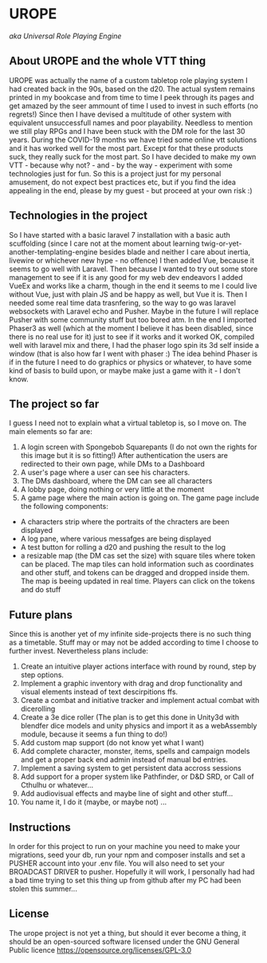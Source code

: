 # UROPE
<i>aka Universal Role Playing Engine</i>

## About UROPE and the whole VTT thing
UROPE was actually the name of a custom tabletop role playing system I had created back in the 90s, based on the d20. The actual system remains printed in my bookcase and from time to time I peek through its pages and get amazed by the seer ammount of time I used to invest in such efforts (no regrets!) Since then I have devised a multitude of other system with equivalent unsuccessfull names and poor playability. Needless to mention we still play RPGs and I have been stuck with the DM role for the last 30 years.
During the COVID-19 months we have tried some online vtt solutions and it has worked well for the most part. Except for that these products suck, they really suck for the most part. So I have decided to make my own VTT - because why not? - and - by the way - experiment with some technologies just for fun. So this is a project just for my personal amusement, do not expect best practices etc, but if you find the idea appealing in the end, please by my guest - but proceed at your own risk :)

## Technologies in the project
So I have started with a basic laravel 7 installation with a basic auth scuffolding (since I care not at the moment about learning twig-or-yet-another-templating-engine besides blade and neither I care about inertia, livewire or whichever new hype - no offence)
I then added Vue, because it seems to go well with Laravel. Then because I wanted to try out some store management to see if it is any good for my web dev endeavors I added VueEx and works like a charm, though in the end it seems to me I could live without Vue, just with plain JS and be happy as well, but Vue it is.
Then I needed some real time data trasnfering, so the way to go was laravel websockets with Laravel echo and Pusher. Maybe in the future I will replace Pusher with some community stuff but too bored atm.
In the end I imported Phaser3 as well (which at the moment I believe it has been disabled, since there is no real use for it) just to see if it works and it worked OK, compiled well with laravel mix and there, I had the phaser logo spin its 3d self inside a window (that is also how far I went with phaser :) The idea behind Phaser is if in the future I need to do graphics or physics or whatever, to have some kind of basis to build upon, or maybe make just a game with it - I don't know.

## The project so far
I guess I need not to explain what a virtual tabletop is, so I move on.
The main elements so far are:
1. A login screen with Spongebob Squarepants (I do not own the rights for this image but it is so fitting!) After authentication the users are redirected to their own page, while DMs to a Dashboard
2. A user's page where a user can see his characters.
3. The DMs dashboard, where the DM can see all characters
4. A lobby page, doing nothing or very little at the moment
5. A game page where the main action is going on. The game page include the following components:
<ul>
    <li> A characters strip where the portraits of the chracters are been displayed</li>
    <li> A log pane, where various messafges are being displayed</li>
    <li> A test button for rolling a d20 and pushing the result to the log</li>
    <li> a resizable map (the DM cas set the size) with square tiles where token can be placed. The map tiles can hold information such as coordinates and other stuff, and tokens can be dragged and dropped inside them. The map is beeing updated in real time. Players can click on the tokens and do stuff</li>
</ul>

## Future plans
Since this is another yet of my infinite side-projects there is no such thing as a timetable. Stuff may or may not be added according to time I choose to further invest. Nevertheless plans include:
1. Create an intuitive player actions interface with round by round, step by step options.
2. Implement a graphic inventory with drag and drop functionality and visual elements instead of text descirpitions ffs.
3. Create a combat and initiative tracker and implement actual combat with dicerolling
4. Create a 3e dice roller (The plan is to get this done in Unity3d with blendfer dice models and unity physics and import it as a webAssembly module, because it seems a fun thing to do!)
5. Add custom map support (do not know yet what I want)
6. Add complete character, monster, items, spells and campaign models and get a proper back end admin instead of manual bd entries. 
8. Implement a saving system to get persistent data accross sessions
9. Add support for a proper system like Pathfinder, or D&D SRD, or Call of Cthulhu or whatever... 
10. Add audiovisual effects and maybe line of sight and other stuff...
11. You name it, I do it (maybe, or maybe not) ...

## Instructions
In order for this project to run on your machine you need to make your migrations, seed your db, run your npm and composer installs and set a PUSHER account into your .env file. You will also need to set your BROADCAST DRIVER to pusher. Hopefully it will work, I personally had had a bad time trying to set this thing up from github after my PC had been stolen this summer...


## License

The urope project is not yet a thing, but should it ever become a thing, it should be an open-sourced software licensed under the GNU General Public licence https://opensource.org/licenses/GPL-3.0
